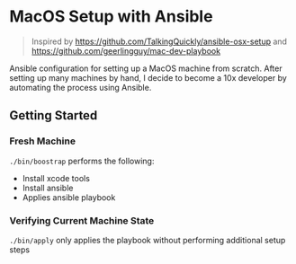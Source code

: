 # MacOS Setup with Ansible

> Inspired by https://github.com/TalkingQuickly/ansible-osx-setup and https://github.com/geerlingguy/mac-dev-playbook

Ansible configuration for setting up a MacOS machine from scratch. After setting up many machines by hand, I decide to become a 10x developer by automating the process using Ansible.

## Getting Started

### Fresh Machine

`./bin/boostrap` performs the following:

- Install xcode tools
- Install ansible
- Applies ansible playbook

### Verifying Current Machine State

`./bin/apply` only applies the playbook without performing additional setup steps

